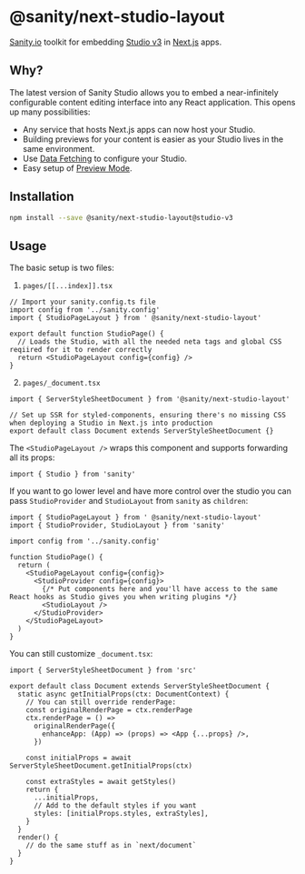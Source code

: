# @sanity/next-studio-layout

[Sanity.io](https://www.sanity.io/?utm_source=github&utm_medium=readme&utm_campaign=next-studio-layout) toolkit for embedding [Studio v3](https://www.sanity.io/studio-v3) in [Next.js](https://nextjs.org/) apps.

## Why?

The latest version of Sanity Studio allows you to embed a near-infinitely configurable content editing interface into any React application. This opens up many possibilities:

- Any service that hosts Next.js apps can now host your Studio.
- Building previews for your content is easier as your Studio lives in the same environment.
- Use [Data Fetching](https://nextjs.org/docs/basic-features/data-fetching/overview) to configure your Studio.
- Easy setup of [Preview Mode](https://nextjs.org/docs/advanced-features/preview-mode).

## Installation

```bash
npm install --save @sanity/next-studio-layout@studio-v3
```

## Usage

The basic setup is two files:

1. `pages/[[...index]].tsx`

```tsx
// Import your sanity.config.ts file
import config from '../sanity.config'
import { StudioPageLayout } from ' @sanity/next-studio-layout'

export default function StudioPage() {
  // Loads the Studio, with all the needed neta tags and global CSS reqiired for it to render correctly
  return <StudioPageLayout config={config} />
}
```

2. `pages/_document.tsx`

```tsx
import { ServerStyleSheetDocument } from '@sanity/next-studio-layout'

// Set up SSR for styled-components, ensuring there's no missing CSS when deploying a Studio in Next.js into production
export default class Document extends ServerStyleSheetDocument {}
```

The `<StudioPageLayout />` wraps this component and supports forwarding all its props:

```tsx
import { Studio } from 'sanity'
```

If you want to go lower level and have more control over the studio you can pass `StudioProvider` and `StudioLayout` from `sanity` as `children`:

```tsx
import { StudioPageLayout } from ' @sanity/next-studio-layout'
import { StudioProvider, StudioLayout } from 'sanity'

import config from '../sanity.config'

function StudioPage() {
  return (
    <StudioPageLayout config={config}>
      <StudioProvider config={config}>
        {/* Put components here and you'll have access to the same React hooks as Studio gives you when writing plugins */}
        <StudioLayout />
      </StudioProvider>
    </StudioPageLayout>
  )
}
```

You can still customize `_document.tsx`:

```tsx
import { ServerStyleSheetDocument } from 'src'

export default class Document extends ServerStyleSheetDocument {
  static async getInitialProps(ctx: DocumentContext) {
    // You can still override renderPage:
    const originalRenderPage = ctx.renderPage
    ctx.renderPage = () =>
      originalRenderPage({
        enhanceApp: (App) => (props) => <App {...props} />,
      })

    const initialProps = await ServerStyleSheetDocument.getInitialProps(ctx)

    const extraStyles = await getStyles()
    return {
      ...initialProps,
      // Add to the default styles if you want
      styles: [initialProps.styles, extraStyles],
    }
  }
  render() {
    // do the same stuff as in `next/document`
  }
}
```
